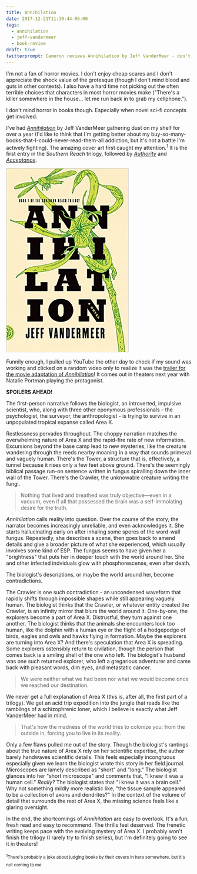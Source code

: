 ```yaml
---
title: Annihilation
date: 2017-12-21T11:30:44-06:00
tags:
  - annihilation
  - jeff-vandermeer
  - book-review
draft: true
twitterprompt: Cameron reviews Annihilation by Jeff VanderMeer - don't inhale the spores
---
```


I'm not a fan of horror movies. I don't enjoy cheap scares and I don't appreciate the shock value of the grotesque (though I don't mind blood and guts in other contexts). I also have a hard time not picking out the often terrible choices that characters in most horror movies make ("There's a killer somewhere in the house... let me run back in to grab my cellphone.").

I don't mind horror in books though. Especially when novel sci-fi concepts get involved.

I've had [_Annihilation_](https://www.goodreads.com/book/show/17934530-annihilation) by Jeff VanderMeer gathering dust on my shelf for over a year (I'd like to think that I'm getting better about my buy-so-many-books-that-I-could-never-read-them-all addiction, but it's not a battle I'm actively fighting). The amazing cover art first caught my attention.<sup>1</sup> It is the first entry in the _Southern Reach_ trilogy, followed by [_Authority_](https://www.goodreads.com/book/show/18077769-authority) and [_Acceptance_](https://www.goodreads.com/book/show/18077752-acceptance).

![the cover of annihilation - looks like green fungus and vines wrapped around the words](cover.jpg)

Funnily enough, I pulled up YouTube the other day to check if my sound was working and clicked on a random video only to realize it was the [trailer for the movie adaptation of _Annihilation_](https://www.youtube.com/watch?v=89OP78l9oF0)! It comes out in theaters next year with Natalie Portman playing the protagonist.

**SPOILERS AHEAD!**

The first-person narrative follows the biologist, an introverted, impulsive scientist, who, along with three other eponymous professionals - the psychologist, the surveyor, the anthropologist - is trying to survive in an unpopulated tropical expanse called Area X.

Restlessness pervades throughout. The choppy narration matches the overwhelming nature of Area X and the rapid-fire rate of new information. Excursions beyond the base camp lead to new mysteries, like the creature wandering through the reeds nearby moaning in a way that sounds primeval and vaguely human. There's the Tower, a structure that is, effectively, a tunnel because it rises only a few feet above ground. There's the seemingly biblical passage run-on sentence written in fungus spiralling down the inner wall of the Tower. There's the Crawler, the unknowable creature writing the fungi.

> Nothing that lived and breathed was truly objective—even in a vacuum, even if all that possessed the brain was a self-immolating desire for the truth.

_Annihilation_ calls reality into question. Over the course of the story, the narrator becomes increasingly unreliable, and even acknowledges it. She starts hallucinating early on after inhaling some spores of the word-wall fungus. Repeatedly, she describes a scene, then goes back to amend details and give a broader picture of what she experienced, which usually involves some kind of ESP. The fungus seems to have given her a "brightness" that puts her in deeper touch with the world around her. She and other infected indviduals glow with phosphorescense, even after death.

The biologist's descriptions, or maybe the world around her, become contradictions.

The Crawler is one such contradiction - an uncondensed waveform that rapidly shifts through impossible shapes while still appearing vaguely human. The biologist thinks that the Crawler, or whatever entity created the Crawler, is an infinity mirror that blurs the world around it. One-by-one, the explorers become a part of Area X. Distrustful, they turn against one another. The biologist thinks that the animals she encounters look too human, like the dolphin with a human eye or the flight of a hodgepodge of birds, eagles and owls and hawks flying in formation. Maybe the explorers are turning into Area X? And there's speculation that Area X is spreading. Some explorers ostensibly return to civilation, though the person that comes back is a smiling shell of the one who left. The biologist's husband was one such returned explorer, who left a gregarious adventurer and came back with pleasant words, dim eyes, and metastatic cancer.

> We were neither what we had been nor what we would become once we reached our destination.

We never get a full explanation of Area X (this is, after all, the first part of a trilogy). We get an acid trip expedition into the jungle that reads like the ramblings of a schizophrenic loner, which I believe is exactly what Jeff VanderMeer had in mind.

> That's how the madness of the world tries to colonize you: from the outside in, forcing you to live in its reality.

Only a few flaws pulled me out of the story. Though the biologist's rantings about the true nature of Area X rely on her scientific expertise, the author barely handwaves scientific details. This feels especially incongruous especially given we learn the biologist wrote this story in her field journal. Microscopes are lamely described as "short" and "long." The biologist glances into her "short microscope" and comments that, "I knew it was a human cell." _Really?_ The biologist states that "I knew it was a brain cell." Why not something mildly more realistic like, "the tissue sample appeared to be a collection of axons and dendrites?" In the context of the volume of detail that surrounds the rest of Area X, the missing science feels like a glaring oversight.

In the end, the shortcomings of _Annihilation_ are easy to overlook. It's a fun, fresh read and easy to recommend. The thrills feel deserved. The frenetic writing keeps pace with the evolving mystery of Area X. I probably won't finish the trilogy (I rarely try to finish series), but I'm definitely going to see it in theaters!

<sub><sup>1</sup>There's probably a joke about judging books by their covers in here somewhere, but it's not coming to me.</sub>
